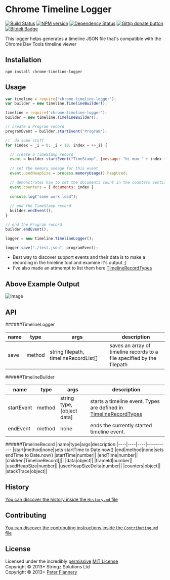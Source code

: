 # Chrome Timeline Logger

[![Build Status](https://secure.travis-ci.org/pflannery/chrome-timeline-logger.png?branch=master)](http://travis-ci.org/pflannery/chrome-timeline-logger "Check this project's build status on TravisCI")
[![NPM version](https://badge.fury.io/js/chrome-timeline-logger.png)](https://npmjs.org/package/chrome-timeline-logger "View this project on NPM")
[![Dependency Status](https://gemnasium.com/pflannery/chrome-timeline-logger.png)](https://gemnasium.com/pflannery/chrome-timeline-logger)
[![Gittip donate button](http://img.shields.io/gittip/pflannery.png)](https://www.gittip.com/pflannery/ "Donate weekly to this project using Gittip")
[![Bitdeli Badge](https://d2weczhvl823v0.cloudfront.net/pflannery/chrome-timeline-logger/trend.png)](https://bitdeli.com/free "Bitdeli Badge")

This logger helps generates a timeline JSON file that's compatible with the Chrome Dev Tools timeline viewer

## Installation

    npm install chrome-timeline-logger

## Usage

```javascript
var timeline = require('chrome-timeline-logger');
var builder = new timeline.TimelineBuilder();

timeline = require('chrome-timeline-logger');
builder = new timeline.TimelineBuilder();

// create a Program record
programEvent = builder.startEvent("Program");

//	do some stuff
for (index = _i = 0; _i < 10; index = ++_i) {

  // create a TimeStamp record
  event = builder.startEvent("TimeStamp", {message: "hi mum " + index + "!"});
  
  // set the memory useage for this event
  event.usedHeapSize = process.memoryUsage().heapUsed;

  // demonstrates how to set the documents count in the counters section
  event.counters = { documents: index }
  
  console.log("some work load");
  
  // end the TimeStamp record
  builder.endEvent();
}

// end the Program record
builder.endEvent();

logger = new timeline.TimelineLogger();

logger.save("./test.json", programEvent);
```


- Best way to discover support events and their data is to make a recording in the timeline tool and examine it's output ;)
- I've also made an attmempt to list them here [TimelineRecordTypes](./src/TimelineRecordTypes.coffee)


## Above Example Output

![image](https://f.cloud.github.com/assets/1727302/1598230/448f7d8e-5329-11e3-9c5d-aa83e9bc5c3b.png)


## API

######TimelineLogger

|name|type|args|description
|----|----|----|-----------
|save|method|string filepath, timelineRecordList[]|saves an array of timeline records to a file specified by the filepath

######TimelineBuilder

|name|type|args|description
|----|----|----|-----------
|startEvent         |method|string type, [object data]|starts a timeline event. Types are defined in [TimelineRecordTypes](./src/TimelineRecordTypes.coffee)
|endEvent           |method|none|ends the currently started timeline event.

<!--
|reset           |method|none|resets all events back to no events 
-->

######TimelineRecord
|name|type|args|description
|----|----|----|-----------
|start|method|none|sets startTime to Date.now()
|end|method|none|sets endTime to Date.now()
|startTime|number||
|endTime|number||
|children|TimelineRecord[]||
|data|object||
|frameId|number||
|usedHeapSize|number||
|usedHeapSizeDelta|number||
|counters|object||
|stackTrace|object||

## History
[You can discover the history inside the `History.md` file](https://github.com/pflannery/chrome-timeline-logger/blob/master/History.md#files)

## Contributing
[You can discover the contributing instructions inside the `Contributing.md` file](https://github.com/bevry/chrome-timeline-logger/blob/master/Contributing.md#files)

## License
Licensed under the incredibly [permissive](http://en.wikipedia.org/wiki/Permissive_free_software_licence) [MIT License](http://creativecommons.org/licenses/MIT/)
<br/>Copyright &copy; 2013+ Stringz Solutions Ltd
<br/>Copyright &copy; 2013+ [Peter Flannery](http://github.com/pflannery)
